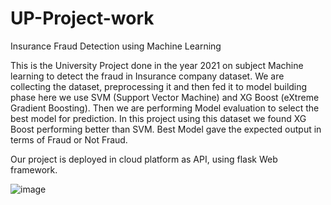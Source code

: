 # UP-Project-work
Insurance Fraud Detection using Machine Learning 

This is the University Project done in the year 2021 on subject Machine learning to detect the fraud in Insurance company dataset.
We are collecting the dataset, preprocessing it and then fed it to model building phase here we use SVM (Support Vector Machine)  and XG Boost (eXtreme Gradient Boosting).
Then we are performing Model evaluation to select the best model for prediction. 
In this project using this dataset we found XG Boost performing better than SVM. Best Model gave the expected output in terms of Fraud or Not Fraud.

Our project is deployed in cloud platform as API, using flask Web framework.

![image](https://user-images.githubusercontent.com/57106292/117533661-9a03c800-b00b-11eb-889f-9c73b1da78dd.png)  


